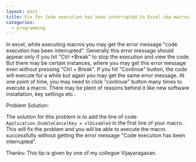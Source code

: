 ```yaml
---
layout: post
title: Fix for Code execution has been interrupted in Excel vba macros.
categories:
  - programming
---
```


In excel, while executing macros you may get the error message "code execution has been interrupted". Generally this error message should appear only if you hit "Ctrl +Break" to stop the execution and view the code. But there may be certain instances, where you may get this error message even without pressing "Ctrl + Break". If you hit "Continue" button, the code will execute for a while but again you may get the same error message. At one point of time, you may need to click "continue" button many times to execute a macro. There may be plent of reasons behind it like new software installation, key settings etc..

Problem Solution:

The solution for this problem is to add the line of code `Application.EnableCancelKey = xlDisabled` in the first line of your macro.. This will fix the problem and you will be able to execute the macro successfully without getting the error message "Code execution has been interrupted".

Thanks: This tip is given by one of my collegue Vijayaragavan.
